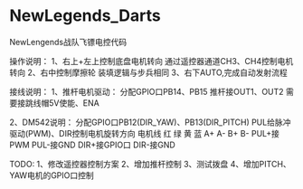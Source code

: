 # NewLegends_Darts
 NewLengends战队飞镖电控代码

操作说明：
1、右上+左上控制底盘电机转向 通过遥控器通道CH3、CH4控制电机转向
2、右中控制摩擦轮  装填逻辑与步兵相同
3、右下AUTO,完成自动发射流程

接线说明：
1、推杆电机驱动：    分配GPIO口PB14、PB15
    推杆接OUT1、OUT2
    需要接跳线帽5V使能、ENA

2、DM542说明：
    分配GPIO口PB12(DIR_YAW)、PB13(DIR_PITCH) 
    PUL给脉冲驱动(PWM)、DIR控制电机旋转方向
    电机线 红  绿  黄  蓝 
          A+  A-  B+  B-
    PUL+接PWM
    PUL-接GND
    DIR+接GPIO口
    DIR-接GND

TODO:
1、修改遥控器控制方案
2、增加推杆控制
3、测试拨盘
4、增加PITCH、YAW电机的GPIO口控制